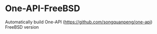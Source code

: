# One-API-FreeBSD
Automatically build One-API (https://github.com/songquanpeng/one-api) FreeBSD version

